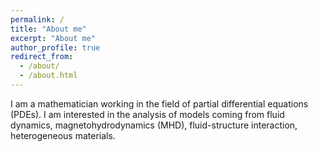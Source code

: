 ```yaml
---
permalink: /
title: "About me"
excerpt: "About me"
author_profile: true
redirect_from: 
  - /about/
  - /about.html
---
```


I am a mathematician working in the field of partial differential equations (PDEs). I am interested in the analysis of models  coming from fluid dynamics, magnetohydrodynamics (MHD), fluid-structure interaction, heterogeneous materials.     

